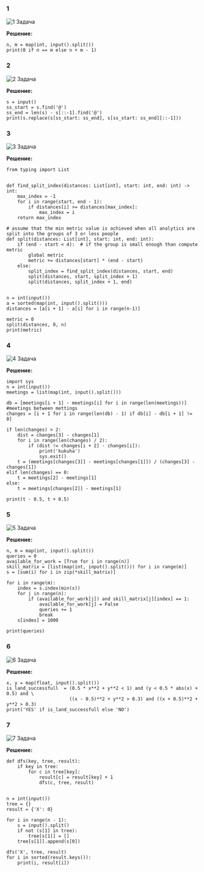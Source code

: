 ### 1
![1 Задача](/tinkoff_summer_internship/images/1.jpg)

**Решение:**
```
n, m = map(int, input().split())
print(0 if n == m else n + m - 1)
```
### 2
![2 Задача](/tinkoff_summer_internship/images/2.jpg)

**Решение:**
```
s = input()
ss_start = s.find('@')
ss_end = len(s) - s[::-1].find('@')
print(s.replace(s[ss_start: ss_end], s[ss_start: ss_end][::-1]))
```
### 3
![3 Задача](/tinkoff_summer_internship/images/3.jpg)

**Решение:**
```
from typing import List


def find_split_index(distances: List[int], start: int, end: int) -> int:
    max_index = -1
    for i in range(start, end - 1):
        if distances[i] >= distances[max_index]:
            max_index = i
    return max_index

# assume that the min metric value is achieved when all analytics are split into the groups of 3 or less people
def split(distances: List[int], start: int, end: int):
    if (end - start < 4):  # if the group is small enough than compute metric
        global metric
        metric += distances[start] * (end - start)
    else:
        split_index = find_split_index(distances, start, end)
        split(distances, start, split_index + 1)
        split(distances, split_index + 1, end)


n = int(input())
a = sorted(map(int, input().split()))
distances = [a[i + 1] - a[i] for i in range(n-1)]

metric = 0
split(distances, 0, n)
print(metric)
```
### 4
![4 Задача](/tinkoff_summer_internship/images/4.jpg)

**Решение:**
```
import sys
n = int(input())
meetings = list(map(int, input().split()))

db = [meetings[i + 1] - meetings[i] for i in range(len(meetings))] #meetings between mettings
changes = [i + 1 for i in range(len(db) - 1) if db[i] - db[i + 1] != 0]

if len(changes) > 2:
    dist = changes[3] - changes[1]
    for i in range(len(changes) / 2):
        if (dist != changes[i + 2] - changes[i]):
            print('kukuha')
            sys.exit()
    t = (meetings[changes[3]] - meetings[changes[1]]) / (changes[3] - changes[1])
elif len(changes) == 0:
    t = meetings[2] - meetings[1]
else:
    t = meetings[changes[2]] - meetings[1]

print(t - 0.5, t + 0.5)
```
### 5
![5 Задача](/tinkoff_summer_internship/images/5.jpg)

**Решение:**
```
n, m = map(int, input().split())
queries = 0
available_for_work = [True for i in range(n)]
skill_matrix = [list(map(int, input().split())) for i in range(m)]
s = [sum(i) for i in zip(*skill_matrix)]

for i in range(m):
    index = s.index(min(s))
    for j in range(n):
        if (available_for_work[j]) and skill_matrix[j][index] == 1:
            available_for_work[j] = False
            queries += 1
            break
    s[index] = 1000

print(queries)
```
### 6
![6 Задача](/tinkoff_summer_internship/images/6.jpg)

**Решение:**
```
x, y = map(float, input().split())
is_land_successfull  = (0.5 * x**2 + y**2 < 1) and (y < 0.5 * abs(x) + 0.5) and \
                       ((x - 0.5)**2 + y**2 > 0.3) and ((x + 0.5)**2 + y**2 > 0.3) 
print('YES' if is_land_successfull else 'NO')
```
### 7
![7 Задача](/tinkoff_summer_internship/images/7.jpg)

**Решение:**
```
def dfs(key, tree, result):
    if key in tree:
        for c in tree[key]:
            result[c] = result[key] + 1
            dfs(c, tree, result)


n = int(input())
tree = {}
result = {'X': 0}

for i in range(n - 1):
    s = input().split()
    if not (s[1] in tree):
        tree[s[1]] = []
    tree[s[1]].append(s[0])

dfs('X', tree, result)
for i in sorted(result.keys()):
    print(i, result[i])
```
